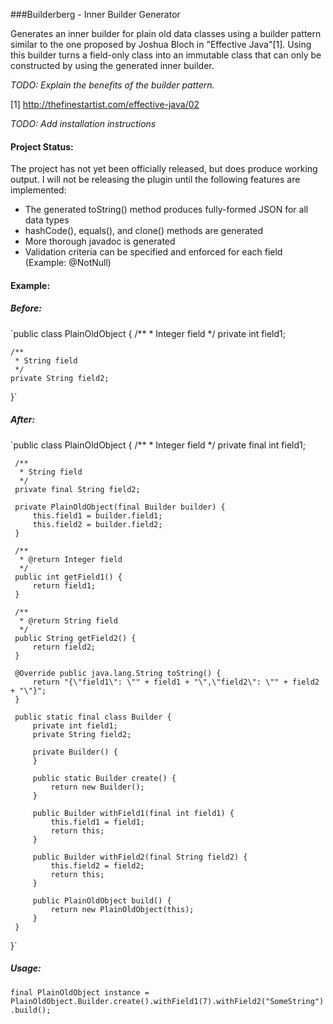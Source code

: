###Builderberg - Inner Builder Generator

Generates an inner builder for plain old data classes using a builder pattern similar to the one proposed by Joshua Bloch in "Effective Java"[1]. Using this builder turns a field-only class into an immutable class that can only be constructed by using the generated inner builder.

_TODO: Explain the benefits of the builder pattern._

[1] http://thefinestartist.com/effective-java/02

_TODO: Add installation instructions_

#### Project Status:
The project has not yet been officially released, but does produce working output. I will not be releasing the plugin until the following features are implemented:
* The generated toString() method produces fully-formed JSON for all data types
* hashCode(), equals(), and clone() methods are generated
* More thorough javadoc is generated
* Validation criteria can be specified and enforced for each field (Example: @NotNull)

#### Example:
##### Before:

`public class PlainOldObject {
    /**
     * Integer field
     */
    private int field1;
    
    /**
     * String field
     */
    private String field2;
}`

##### After:
`public class PlainOldObject {
     /**
      * Integer field
      */
     private final int field1;
 
     /**
      * String field
      */
     private final String field2;
 
     private PlainOldObject(final Builder builder) {
         this.field1 = builder.field1;
         this.field2 = builder.field2;
     }
 
     /**
      * @return Integer field
      */
     public int getField1() {
         return field1;
     }
 
     /**
      * @return String field
      */
     public String getField2() {
         return field2;
     }
 
     @Override public java.lang.String toString() {
         return "{\"field1\": \"" + field1 + "\",\"field2\": \"" + field2 + "\"}";
     }
 
     public static final class Builder {
         private int field1;
         private String field2;
 
         private Builder() {
         }
 
         public static Builder create() {
             return new Builder();
         }
 
         public Builder withField1(final int field1) {
             this.field1 = field1;
             return this;
         }
 
         public Builder withField2(final String field2) {
             this.field2 = field2;
             return this;
         }
 
         public PlainOldObject build() {
             return new PlainOldObject(this);
         }
     }
 }`
 
 ##### Usage:
 `final PlainOldObject instance = PlainOldObject.Builder.create().withField1(7).withField2("SomeString").build();`
